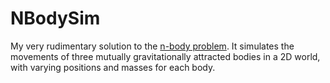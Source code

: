 # NBodySim
My very rudimentary solution to the [n-body problem](https://en.wikipedia.org/wiki/N-body_problem). It simulates the movements of three mutually gravitationally attracted bodies in a 2D world, with varying positions and masses for each body.

